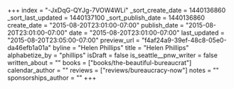 +++
index = "-JxDqG-QYJg-7VOW4WLi"
_sort_create_date = 1440136860
_sort_last_updated = 1440137100
_sort_publish_date = 1440136860
create_date = "2015-08-20T23:01:00-07:00"
publish_date = "2015-08-20T23:01:00-07:00"
date = "2015-08-20T23:01:00-07:00"
last_updated = "2015-08-20T23:05:00-07:00"
preview_url = "f4af24a9-39ef-48c8-05e0-da46efb1a01a"
byline = "Helen Phillips"
title = "Helen Phillips"
alphabetize_by = "phillips"
isDraft = false
is_seattle__pnw_writer = false
written_about = ""
books = ["books/the-beautiful-bureaucrat"]
calendar_author = ""
reviews = ["reviews/bureaucracy-now"]
notes = ""
sponsorships_author = ""
+++
